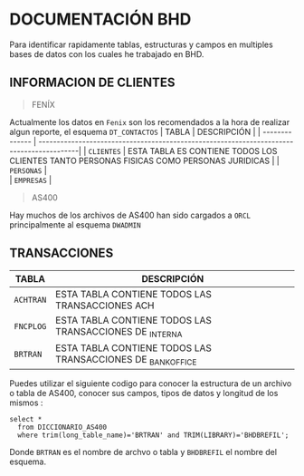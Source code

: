 # DOCUMENTACIÓN BHD 
Para identificar rapidamente tablas, estructuras y campos en multiples bases de datos con los cuales he trabajado en BHD.
## INFORMACION DE CLIENTES
> FENÍX

Actualmente los datos en `Fenix` son los recomendados a la hora de realizar algun reporte, el esquema `DT_CONTACTOS`
| TABLA          | DESCRIPCIÓN                                                                              |
| -------------- | -----------------------------------------------------------------------------------------|
| `CLIENTES`     | ESTA TABLA ES CONTIENE TODOS LOS CLIENTES TANTO PERSONAS FISICAS COMO PERSONAS JURIDICAS |
| `PERSONAS`     |                                                     
| `EMPRESAS`     |



> AS400

Hay muchos de los archivos de AS400 han sido cargados a `ORCL` principalmente al esquema `DWADMIN` 
## TRANSACCIONES  


| TABLA          | DESCRIPCIÓN                                                                              |
| -------------- | -----------------------------------------------------------------------------------------|
| `ACHTRAN`      | ESTA TABLA CONTIENE TODOS LAS TRANSACCIONES ACH                                          |
| `FNCPLOG`      | ESTA TABLA CONTIENE TODOS LAS TRANSACCIONES DE <sub> INTERNA </sub>                      |                                                      
| `BRTRAN`       | ESTA TABLA CONTIENE TODOS LAS TRANSACCIONES DE <sub> BANKOFFICE </sub>                   |


Puedes utilizar el siguiente codigo para conocer la estructura de un archivo o tabla de AS400, conocer sus campos, tipos de datos y longitud de los mismos : 

```
select * 
  from DICCIONARIO_AS400
  where trim(long_table_name)='BRTRAN' and TRIM(LIBRARY)='BHDBREFIL';
```

Donde `BRTRAN` es el nombre de archvo o tabla y `BHDBREFIL` el  nombre del esquema.


